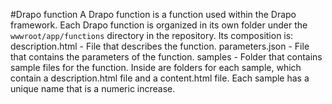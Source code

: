 #Drapo function 
A Drapo function is a function used within the Drapo framework. Each Drapo function is organized in its own folder under the `wwwroot/app/functions` directory in the repository.
Its composition is: 
description.html - File that describes the function.
parameters.json - File that contains the parameters of the function.
samples - Folder that contains sample files for the function. Inside are folders for each sample, which contain a description.html file and a content.html file. Each sample has a unique name that is a numeric increase.